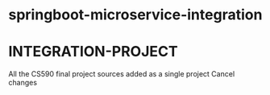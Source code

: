 
# springboot-microservice-integration

# INTEGRATION-PROJECT
All the CS590 final project sources added as a single project
Cancel changes
